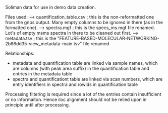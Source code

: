 Soliman data for use in demo data creation.

Files used:
--> quantification_table.csv ; this is the non-reformatted one from the gnps output. Many empty columns to be ignored in there (as in the formatted one).
--> spectra.mgf ; this is the specs_ms.mgf file renamed. Lot's of empty msms spectra in there to be cleaned out first.
--> metadata.tsv ; this is the "FEATURE-BASED-MOLECULAR-NETWORKING-2b86dd35-view_metadata-main.tsv" file renamed

Relationships:
- metadata and quantification table are linked via sample names, which are columns (with peak area suffix) in the quantification table and entries in the metadata table
- spectra and quantificationt table are linked via scan numbers, which are entry identifiers in spectra and rowids in quantification table

Processing
filtering is required since a lot of the entries contain insufficient or no informaiton. Hence iloc alignment should not be relied upon in principle until after processing.